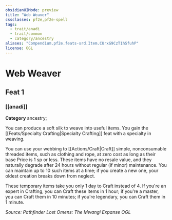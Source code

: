 ```yaml
---
obsidianUIMode: preview
title: "Web Weaver"
cssclasses: pf2e,pf2e-spell
tags:
  - trait/anadi
  - trait/common
  - category/ancestry
aliases: "Compendium.pf2e.feats-srd.Item.CUrxG9CzT1hSfuhP"
license: OGL
---
```

# Web Weaver
## Feat 1
### [[anadi]]

**Category** ancestry; 




You can produce a soft silk to weave into useful items. You gain the [[Feats/Specialty Crafting|Specialty Crafting]] feat with a specialty in weaving.

You can use your webbing to [[Actions/Craft|Craft]] simple, nonconsumable threaded items, such as clothing and rope, at zero cost as long as their base Price is 1 sp or less. These items have no resale value, and they naturally degrade after 24 hours without regular (if minor) maintenance. You can maintain up to 10 such items at a time; if you create a new one, your oldest creation breaks down from neglect.

These temporary items take you only 1 day to Craft instead of 4. If you're an expert in Crafting, you can Craft these items in 1 hour; if you're a master, you can Craft them in 10 minutes; if you're legendary, you can Craft them in 1 minute.

*Source: Pathfinder Lost Omens: The Mwangi Expanse*
*OGL*